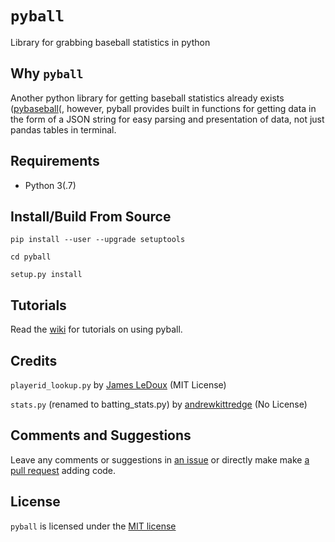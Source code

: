 # `pyball`

Library for grabbing baseball statistics in python

## Why `pyball`

Another python library for getting baseball statistics already exists ([pybaseball](https://github.com/jldbc/pybaseball)(, however, pyball provides built in functions for getting data in the form of a JSON string for easy parsing and presentation of data, not just pandas tables in terminal.

## Requirements
- Python 3(.7)

## Install/Build From Source
```
pip install --user --upgrade setuptools

cd pyball

setup.py install
```

## Tutorials

Read the [wiki](https://github.com/SummitCode/pyball/wiki) for tutorials on using pyball.

## Credits

`playerid_lookup.py` by [James LeDoux](https://github.com/jldbc/pybaseball) (MIT License)

`stats.py` (renamed to batting_stats.py) by [andrewkittredge](https://github.com/andrewkittredge/Baseball-Reference-Scraping) (No License)

## Comments and Suggestions
Leave any comments or suggestions in [an issue](https://github.com/SummitCode/pyball/issues/new) or directly make make [a pull request](https://github.com/SummitCode/pyball/compare) adding code.

## License

`pyball` is licensed under the [MIT license](https://github.com/SummitCode/pyball/blob/master/LICENSE)

